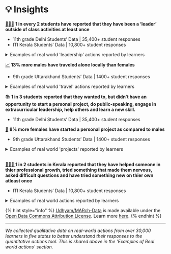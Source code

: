 # 💡 Insights

[🧑‍🤝‍🧑](https://emojipedia.org/people-holding-hands) **1 in every 2 students have reported that they have been a ‘leader’ outside of class activities at least once**

* 11th grade Delhi Students’ Data | 35,400+ student responses
* ITI Kerala Students’ Data | 10,800+ student responses

<details>

<summary>Examples of real world 'leadership' actions reported by learners</summary>

* Captaining sports teams - cricket, football, etc,&#x20;
* Cultural - dance, music, poem recitation&#x20;
* Extra curriculars - Clubs and organisations, student elections
* Positions of Civic Responsibility - NSS, NCC, SFI (Students' Federation of India)

</details>



[📈](https://emojipedia.org/chart-increasing) **13% more males have traveled alone locally than females**&#x20;

* 9th grade Uttarakhand Students’ Data | 1400+ student responses

<details>

<summary>Examples of real world 'travel' actions reported by learners</summary>

* Sightseeing and Leisure - Exploring parks&#x20;
* Visiting family relatives and family events
* Solo shopping and market exploration

</details>



📚 **1 in 3 students reported that they wanted to, but didn’t have an opportunity to start a personal project, do public-speaking, engage in extracurricular leadership, help others and learn a new skill.**

* 11th grade Delhi Students’ Data | 35,400+ student responses



[👩](https://emojipedia.org/woman) **8% more females have started a personal project as compared to males**

* 9th grade Uttarakhand Students’ Data | 1400+ student responses

<details>

<summary>Examples of real world 'projects' reported by learners</summary>

A majority of females indicated that they have embraced creating handmade items and engaging in crafts, such as art projects, jewelry design, and home decor, as their personal pursuits.

</details>

[\
🧑‍🤝‍🧑 ](https://emojipedia.org/people-holding-hands)**1 in 2 students in Kerala reported that they have helped someone in thier professional growth, tried something that made them nervous, asked difficult questions and have tried something new on thier own atleast once**

* ITI Kerala Students’ Data | 10,800+ student responses

<details>

<summary>Examples of real world actions reported by learners</summary>

* Academic assistance: Helping with tutoring, explaining concepts, homework, assignments,
* Career guidance:  Offering guidance on career paths, professions, job markets, resume writing, and interview preparation
* Other: Providing emotional support, personal advice

</details>

{% hint style="info" %}
[Udhyam/MARch-Data](https://github.com/udhyam/march-data) is made available under the [Open Data Commons Attribution License](https://opendatacommons.org/licenses/by/1-0/). Learn more [here](broken-reference).
{% endhint %}

***

_We collected qualitative data on real-world actions from over 30,000 learners in five states to better understand their responses to the quantitative actions tool. This is shared above in the 'Examples of Real world actions' section._
